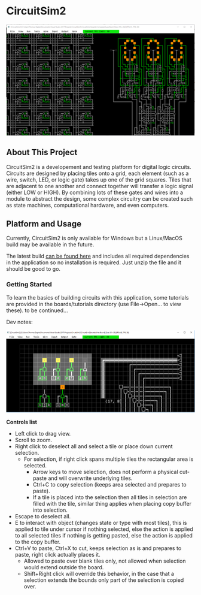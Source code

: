 # CircuitSim2 #

![image1](/image1.png)

## About This Project ##

CircuitSim2 is a developement and testing platform for digital logic circuits. Circuits are designed by placing tiles onto a grid, each element (such as a wire, switch, LED, or logic gate) takes up one of the grid squares. Tiles that are adjacent to one another and connect together will transfer a logic signal (either LOW or HIGH). By combining lots of these gates and wires into a module to abstract the design, some complex circuitry can be created such as state machines, computational hardware, and even computers.

## Platform and Usage ##

Currently, CircuitSim2 is only available for Windows but a Linux/MacOS build may be available in the future.

The latest build [can be found here](https://github.com/tdepke2/CircuitSim2/releases) and includes all required dependencies in the application so no installation is required. Just unzip the file and it should be good to go.

### Getting Started ###

To learn the basics of building circuits with this application, some tutorials are provided in the boards/tutorials directory (use File->Open... to view these). to be continued...

Dev notes:

![image2](/image2.png)

__Controls list__
* Left click to drag view.
* Scroll to zoom.
* Right click to deselect all and select a tile or place down current selection.
    * For selection, if right click spans multiple tiles the rectangular area is selected.
        * Arrow keys to move selection, does not perform a physical cut-paste and will overwrite underlying tiles.
        * Ctrl+C to copy selection (keeps area selected and prepares to paste).
        * If a tile is placed into the selection then all tiles in selection are filled with the tile, similar thing applies when placing copy buffer into selection.
* Escape to deselect all.
* E to interact with object (changes state or type with most tiles), this is applied to tile under cursor if nothing selected, else the action is applied to all selected tiles if nothing is getting pasted, else the action is applied to the copy buffer.
* Ctrl+V to paste, Ctrl+X to cut, keeps selection as is and prepares to paste, right click actually places it.
    * Allowed to paste over blank tiles only, not allowed when selection would extend outside the board.
    * Shift+Right click will override this behavior, in the case that a selection extends the bounds only part of the selection is copied over.
